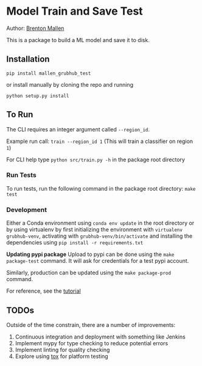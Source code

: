# Model Train and Save Test
Author: [Brenton Mallen](https://www.brentonmallen.com)

This is a package to build a ML model and save it to disk.

## Installation
`pip install mallen_grubhub_test`

or install manually by cloning the repo and running

`python setup.py install`

## To Run
The CLI requires an integer argument called `--region_id`.

Example run call: `train --region_id 1`
(This will train a classifier on region `1`)

For CLI help type `python src/train.py -h` in the package root directory 

### Run Tests
To run tests, run the following command in the package root directory:
`make test`

### Development
Either a Conda environment using `conda env update` in the root directory
or by using virtualenv by first initializing the environment with 
`virtualenv grubhub-venv`, activating with `grubhub-venv/bin/activate` and 
installing the dependencies using `pip install -r requirements.txt`

**Updating pypi package**
Upload to pypi can be done using the `make package-test` command.
It will ask for credentials for a test pypi account.

Similarly, production can be updated using the `make package-prod` command.

For reference, see the [tutorial](https://packaging.python.org/tutorials/packaging-projects/)

## TODOs
Outside of the time constrain, there are a number of improvements:
1. Continuous integration and deployment with something like Jenkins
1. Implement mypy for type checking to reduce potential errors
1. Implement linting for quality checking
1. Explore using [tox](https://tox.readthedocs.io/en/latest/) for
platform testing